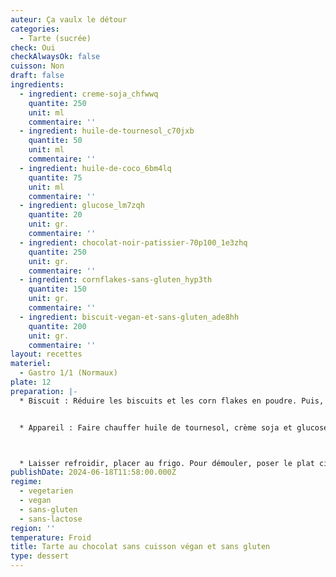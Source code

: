 ```yaml
---
auteur: Ça vaulx le détour
categories:
  - Tarte (sucrée)
check: Oui
checkAlwaysOk: false
cuisson: Non
draft: false
ingredients:
  - ingredient: creme-soja_chfwwq
    quantite: 250
    unit: ml
    commentaire: ''
  - ingredient: huile-de-tournesol_c70jxb
    quantite: 50
    unit: ml
    commentaire: ''
  - ingredient: huile-de-coco_6bm4lq
    quantite: 75
    unit: ml
    commentaire: ''
  - ingredient: glucose_lm7zqh
    quantite: 20
    unit: gr.
    commentaire: ''
  - ingredient: chocolat-noir-patissier-70p100_1e3zhq
    quantite: 250
    unit: gr.
    commentaire: ''
  - ingredient: cornflakes-sans-gluten_hyp3th
    quantite: 150
    unit: gr.
    commentaire: ''
  - ingredient: biscuit-vegan-et-sans-gluten_ade8hh
    quantite: 200
    unit: gr.
    commentaire: ''
layout: recettes
materiel:
  - Gastro 1/1 (Normaux)
plate: 12
preparation: |-
  * Biscuit : Réduire les biscuits et les corn flakes en poudre. Puis, ajouter l’huile coco fondue. Bien tasser le mélange au fond du moule et réserver au frais au moins une heure.


  * Appareil : Faire chauffer huile de tournesol, crème soja et glucose. Verser sur chocolat concassé.



  * Laisser refroidir, placer au frigo. Pour démouler, poser le plat cinq seconde dans un bain marie.
publishDate: 2024-06-18T11:58:00.000Z
regime:
  - vegetarien
  - vegan
  - sans-gluten
  - sans-lactose
region: ''
temperature: Froid
title: Tarte au chocolat sans cuisson végan et sans gluten
type: dessert
---
```

